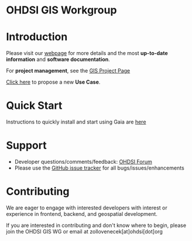 # OHDSI GIS Workgroup

# Introduction

Please visit our [webpage](https://ohdsi.github.io/GIS/index.html) for more details and the most **up-to-date information** and **software documentation**. 

For **project management**, see the [GIS Project Page](https://github.com/orgs/OHDSI/projects/26)

[Click here](https://github.com/OHDSI/GIS/issues/new?assignees=&labels=Use+Case&projects=&template=use-case.yaml&title=%5BUse+Case%5D%3A+) to propose a new **Use Case**.

# Quick Start

Instructions to quickly install and start using Gaia are [here](https://ohdsi.github.io/GIS/get-started.html)

# Support

-   Developer questions/comments/feedback: <a href="http://forums.ohdsi.org/c/developers">OHDSI Forum</a>
-   Please use the <a href="../../issues">GitHub issue tracker</a> for all bugs/issues/enhancements

# Contributing

We are eager to engage with interested developers with interest or experience in frontend, backend, and geospatial development.

If you are interested in contributing and don't know where to begin, please join the OHDSI GIS WG or email at zollovenecek[at]ohdsi[dot]org
